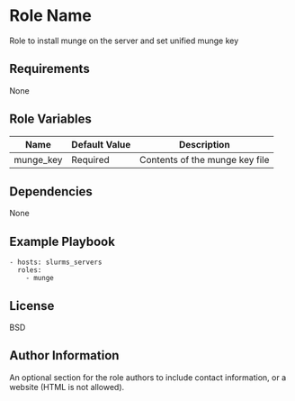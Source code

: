 Role Name
=========

Role to install munge on the server and set unified munge key

Requirements
------------

None

Role Variables
--------------


| Name      | Default Value | Description                    |
| ----      | -----         | -----------                    |
| munge_key | Required      | Contents of the munge key file |


Dependencies
------------

None

Example Playbook
----------------


    - hosts: slurms_servers
      roles:
        - munge

License
-------

BSD

Author Information
------------------

An optional section for the role authors to include contact information, or a website (HTML is not allowed).
